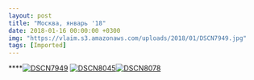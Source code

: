 ```yaml
---
layout: post
title: "Москва, январь '18"
date: 2018-01-16 00:00:00 +0300
img: "https://vlaim.s3.amazonaws.com/uploads/2018/01/DSCN7949.jpg"
tags: [Imported]
---
```


****[![DSCN7949](DSCN7949.jpg)](DSCN7949.jpg) [![DSCN8045](DSCN8045.jpg)](DSCN8045.jpg)[![DSCN8078](DSCN8078.jpg)](DSCN8078.jpg)